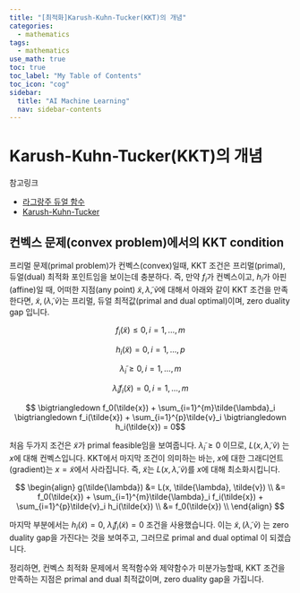 ```yaml
---
title: "[최적화]Karush-Kuhn-Tucker(KKT)의 개념" 
categories:
  - mathematics
tags:
  - mathematics
use_math: true
toc: true
toc_label: "My Table of Contents"
toc_icon: "cog"
sidebar:
  title: "AI Machine Learning"
  nav: sidebar-contents
---
```


# Karush-Kuhn-Tucker(KKT)의 개념

참고링크

* [라그랑주 듀얼 함수](https://losskatsu.github.io/mathematics/dual-function/)
* [Karush-Kuhn-Tucker](https://losskatsu.github.io/mathematics/kkt/)

## 컨벡스 문제(convex problem)에서의 KKT condition

프리멀 문제(primal problem)가 컨벡스(convex)일때, 
KKT 조건은 프리멀(primal), 듀얼(dual) 최적화 포인트임을 보이는데 충분하다. 
즉, 만약 $f_i$가 컨벡스이고, $h_i$가 아핀(affine)일 때, 
어떠한 지점(any point) $\tilde{x}, \tilde{\lambda}, \tilde{v}$에 대해서 아래와 같이 KKT 조건을 만족한다면, 
$\tilde{x}, (\tilde{\lambda}, \tilde{v})$는 프리멀, 듀얼 최적값(primal and dual optimal)이며, zero duality gap 입니다. 

$$ f_i(\tilde{x}) \leq 0, \, i=1,\dots,m $$ 

$$ h_i(\tilde{x})    = 0, \, i=1,\dots,p $$ 

$$ \tilde{\lambda}_i \geq 0, \, i=1,\dots,m $$ 

$$ \tilde{\lambda}_i f_i(\tilde{x}) = 0, \, i=1,\dots,m $$ 

$$ \bigtriangledown f_0(\tilde{x}) + \sum_{i=1}^{m}\tilde{\lambda}_i \bigtriangledown f_i(\tilde{x}) + \sum_{i=1}^{p}\tilde{v}_i \bigtriangledown h_i(\tilde{x}) = 0$$ 

처음 두가지 조건은 $\tilde{x}$가 primal feasible임을 보여줍니다. 
$\tilde{\lambda}_i \geq 0$ 이므로, $L(x, \tilde{\lambda}, \tilde{v})$ 는 $x$에 대해 컨벡스입니다. 
KKT에서 마지막 조건이 의미하는 바는, $x$에 대한 그래디언트(gradient)는 $x = \tilde{x}$에서 사라집니다. 
즉, $\tilde{x}$는 $L(x, \tilde{\lambda}, \tilde{v})$를 $x$에 대해 최소화시킵니다. 

$$
\begin{align}
g(\tilde{\lambda}) &= L(x, \tilde{\lambda}, \tilde{v}) \\
                   &= f_0(\tilde{x}) + \sum_{i=1}^{m}\tilde{\lambda}_i f_i(\tilde{x}) + \sum_{i=1}^{p}\tilde{v}_i h_i(\tilde{x}) \\
                   &= f_0(\tilde{x}) \\
\end{align}
$$

마지막 부분에서는 $h_i(\tilde{x}) = 0$, $\tilde{\lambda}_i f_i(\tilde{x}) = 0$ 조건을 사용했습니다. 
이는 $\tilde{x}, (\tilde{\lambda}, \tilde{v})$ 는 zero duality gap을 가진다는 것을 보여주고, 
그러므로 primal and dual optimal 이 되겠습니다. 

정리하면, 컨벡스 최적화 문제에서 목적함수와 제약함수가 미분가능할때, 
KKT 조건을 만족하는 지점은 primal and dual 최적값이며, zero duality gap을 가집니다. 
